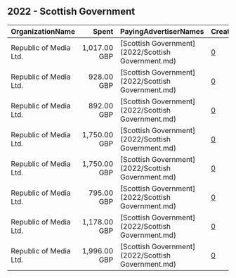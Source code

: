 ## 2022 - Scottish Government 
|OrganizationName|Spent|PayingAdvertiserNames|CreativeUrls|Impressions|Genders|AgeBrackets|CountryCodes|BillingAddresses|CandidateBallotInformation|
|:---|---:|:---|:---|---:|:---|:---|:---|:---|:---|
|Republic of Media Ltd.|1,017.00 GBP|[Scottish Government](2022/Scottish Government.md)|[0](https://www.snap.com/political-ads/asset/8ea2d5ac49a92c11dd01b0da8bdde357c368bf1047bd2b70ecf7cba9be35d945?mediaType=mp4)|155,185|MALE|18-44|united kingdom|"4th Floor, Nova House,Edinburgh,EH3 9QQ,GB"||
|Republic of Media Ltd.|928.00 GBP|[Scottish Government](2022/Scottish Government.md)|[0](https://www.snap.com/political-ads/asset/2e191309efd1868d82ab1247be788ada2745df6e8afa484ef26d0bd1138b7b2b?mediaType=jpg)|642,597||18-25|united kingdom|"4th Floor, Nova House,Edinburgh,EH3 9QQ,GB"||
|Republic of Media Ltd.|892.00 GBP|[Scottish Government](2022/Scottish Government.md)|[0](https://www.snap.com/political-ads/asset/f93c3e5753cfa02799d6419fe6b79e7eb8da37bd0aa099ccdc181a0dea07a109?mediaType=jpg)|618,273||18-25|united kingdom|"4th Floor, Nova House,Edinburgh,EH3 9QQ,GB"||
|Republic of Media Ltd.|1,750.00 GBP|[Scottish Government](2022/Scottish Government.md)|[0](https://www.snap.com/political-ads/asset/13784953088a48d54daeef212db1f264ee74711cf21bff0135bd37f3cc5d7ee3?mediaType=mp4)|309,579||18+|united kingdom|"4th Floor, Nova House,Edinburgh,EH3 9QQ,GB"||
|Republic of Media Ltd.|1,750.00 GBP|[Scottish Government](2022/Scottish Government.md)|[0](https://www.snap.com/political-ads/asset/1ba42a31070cca3e6ae4038bed4eb5f7cfc455c1ca97e4d48a05b81beee1e552?mediaType=mp4)|302,357||18+|united kingdom|"4th Floor, Nova House,Edinburgh,EH3 9QQ,GB"||
|Republic of Media Ltd.|795.00 GBP|[Scottish Government](2022/Scottish Government.md)|[0](https://www.snap.com/political-ads/asset/f5d33cdee850c0d59528767a091339e4b403a3f4f1f5f1ba9468253182af50b4?mediaType=jpg)|550,231||18-25|united kingdom|"4th Floor, Nova House,Edinburgh,EH3 9QQ,GB"||
|Republic of Media Ltd.|1,178.00 GBP|[Scottish Government](2022/Scottish Government.md)|[0](https://www.snap.com/political-ads/asset/48b1fac20e55d65e759c98e6e64d2182d5a59e59be53e16e238986f565cb2463?mediaType=mp4)|217,893|FEMALE|18-44|united kingdom|"4th Floor, Nova House,Edinburgh,EH3 9QQ,GB"||
|Republic of Media Ltd.|1,996.00 GBP|[Scottish Government](2022/Scottish Government.md)|[0](https://www.snap.com/political-ads/asset/0890cc2bad1771780ce168cf1c148b7a9cd28b3110b7400352d39b73a98726e6?mediaType=mp4)|232,349||16-17|united kingdom|"4th Floor, Nova House,Edinburgh,EH3 9QQ,GB"||
